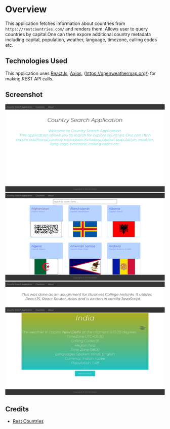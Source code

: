 # Overview

This application fetches information about countries from `https://restcountries.com/` and renders them. Allows user to query countries by capital.One can then expore additional country metadata including capital, population, weather, language, timezone, calling codes etc.

## Technologies Used

This application uses [ReactJs](https://reactjs.org), [Axios](https://axios-http.com/docs/intro), (https://openweathermap.org/) for making REST API calls.

## Screenshot

![screenshot](Country.png?raw=true "Screenshot of countries application")
![screenshot](CountryList.png?raw=true "Screenshot of countries application")
![screenshot](About.png?raw=true "Screenshot of countries application")
![screenshot](CountryDetails.png?raw=true "Screenshot of countries application")

## Credits

- [Rest Countries](https://restcountries.com/)

